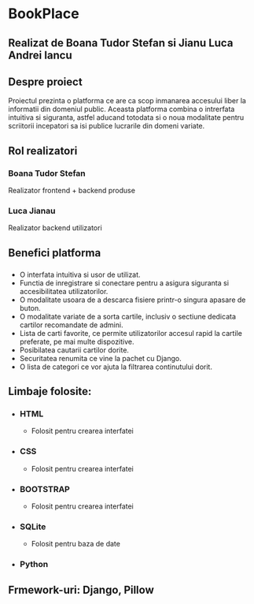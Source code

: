 # BookPlace
## Realizat de Boana Tudor Stefan si Jianu Luca Andrei Iancu

## Despre proiect

Proiectul prezinta o platforma ce are ca scop inmanarea accesului liber la informatii din domeniul public. Aceasta platforma combina o intrerfata intuitiva si siguranta, astfel aducand totodata si o noua modalitate pentru scriitorii incepatori sa isi publice lucrarile din domeni variate.

## Rol realizatori

### Boana Tudor Stefan  
Realizator frontend + backend produse

### Luca Jianau 
Realizator backend utilizatori

## Benefici platforma
###
+ O interfata intuitiva si usor de utilizat.
+ Functia de inregistrare si conectare pentru a asigura siguranta si accesibilitatea utilizatorilor.
+ O modalitate usoara de a descarca fisiere printr-o singura apasare de buton.
+ O modalitate variate de a sorta cartile, inclusiv o sectiune dedicata cartilor recomandate de admini.
+ Lista de carti favorite, ce permite utilizatorilor accesul rapid la cartile preferate, pe mai multe dispozitive.
+ Posibilatea cautarii cartilor dorite.
+ Securitatea renumita ce vine la pachet cu Django.
+ O lista de categori ce vor ajuta la filtrarea continutului dorit.

## Limbaje folosite:
+ ### HTML
   - Folosit pentru crearea interfatei
+ ### CSS
   - Folosit pentru crearea interfatei
+ ### BOOTSTRAP
   - Folosit pentru crearea interfatei
+ ### SQLite
   - Folosit pentru baza de date
+ ### Python

## Frmework-uri: Django, Pillow
